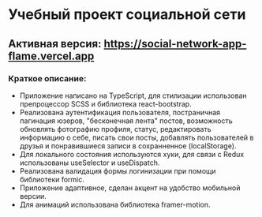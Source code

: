 # Учебный проект социальной сети
## Активная версия: https://social-network-app-flame.vercel.app
### Краткое описание:

- Приложение написано на TypeScript, для стилизации использован препроцессор SCSS и библиотека react-bootstrap. 
- Реализована аутентификация пользователя, постраничная пагинация юзеров, "бесконечная лента" постов, возможность обновлять фотографию профиля, статус, редактировать информацию о себе, писать свои посты, добавлять пользователей в друзья и понравившиеся записи в сохранненное (localStorage). 
- Для локального состояния используются хуки, для связи с Redux использованы useSelector и useDispatch. 
- Реализована валидация формы логинизации при помощи библиотеки formic. 
- Приложение адаптивное, сделан акцент на удобство мобильной версии.
- Для анимаций использована библиотека framer-motion.
